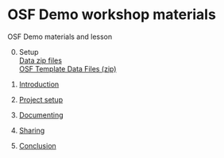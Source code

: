 # OSF Demo workshop materials
OSF Demo materials and lesson

0. Setup  
  [Data zip files](https://github.com/ucsdlib/GPS-OSF-Lecture/tree/master/data)    
  [OSF Template Data Files (zip)](https://osf.io/qbzp5/)


1. [Introduction](https://u2ng.github.io/2018-OSF-Demo/01_OSF_introduction.html)
2. [Project setup](https://u2ng.github.io/2018-OSF-Demo/02_OSF_Project_Setup.html)
3. [Documenting](https://u2ng.github.io/2018-OSF-Demo/03_OSF_Documenting.html)
4. [Sharing](https://u2ng.github.io/2018-OSF-Demo/04_OSF_Sharing.html)
5. [Conclusion](https://u2ng.github.io/2018-OSF-Demo/05_OSF_Conclusion.html)
